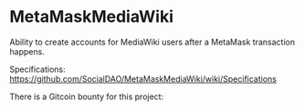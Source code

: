 # MetaMaskMediaWiki
Ability to create accounts for MediaWiki users after a MetaMask transaction happens. 

Specifications: 
https://github.com/SocialDAO/MetaMaskMediaWiki/wiki/Specifications

There is a Gitcoin bounty for this project:

